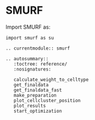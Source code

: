 # SMURF

Import SMURF as:

```
import smurf as su
```

```{eval-rst}
.. currentmodule:: smurf

```

```{eval-rst}
.. autosummary::
   :toctree: reference/
   :nosignatures:

   calculate_weight_to_celltype
   get_finaldata
   get_finaldata_fast
   make_preparation
   plot_cellcluster_position
   plot_results
   start_optimization
```
